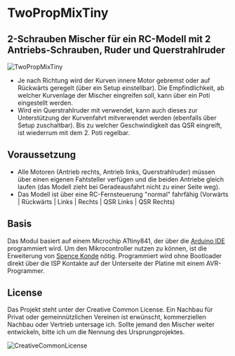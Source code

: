 # TwoPropMixTiny
## 2-Schrauben Mischer für ein RC-Modell mit 2 Antriebs-Schrauben, Ruder und Querstrahlruder
![TwoPropMixTiny](https://marcostoffers.github.io/twopropmixtiny_1.png)

- Je nach Richtung wird der Kurven innere Motor gebremst oder auf Rückwärts geregelt (über ein Setup einstellbar). Die Empfindlichkeit, ab welcher Kurvenlage der Mischer eingreifen soll, kann über ein Poti eingestellt werden.
- Wird ein Querstrahlruder mit verwendet, kann auch dieses zur Unterstützung der Kurvenfahrt mitverwendet werden (ebenfalls über Setup zuschaltbar). Bis zu welcher Geschwindigkeit das QSR eingreift, ist wiederrum mit dem 2. Poti regelbar.

## Voraussetzung
- Alle Motoren (Antrieb rechts, Antrieb links, Querstrahlruder) müssen über einen eigenen Fahtsteller verfügen und die beiden Antriebe gleich laufen (das Modell zieht bei Geradeausfahrt nicht zu einer Seite weg).
- Das Modell ist über eine RC-Fernsteuerung "normal" fahrfähig (Vorwärts | Rückwärts | Links | Rechts | QSR Links | QSR Rechts)

## Basis
Das Modul basiert auf einem Microchip ATtiny841, der über die [Arduino IDE](https://arduino.cc/) programmiert wird. Um den Mikrocontroller nutzen zu können, ist die Erweiterung von [Spence Konde](https://github.com/SpenceKonde/ATTinyCore) nötig. Programmiert wird ohne Bootloader direkt über die ISP Kontakte auf der Unterseite der Platine mit einem AVR-Programmer.

## License
Das Projekt steht unter der Creative Common License. Ein Nachbau für Privat oder gemeinnützlichen Vereinen ist erwünscht, kommerziellen Nachbau oder Vertrieb untersage ich. Sollte jemand den Mischer weiter entwickeln, bitte ich um die Nennung des Ursprungprojektes.

![CreativeCommonLicense](https://marcostoffers.github.io/cc.png)
